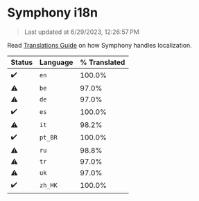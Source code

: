 # Symphony i18n

> Last updated at 6/29/2023, 12:26:57 PM

Read [Translations Guide](https://github.com/zyrouge/symphony/wiki/Translations-Guide) on how Symphony handles localization.

| Status | Language | % Translated |
| --- | --- | --- |
| ✔️ | `en` | 100.0% |
| ⚠️ | `be` | 97.0% |
| ⚠️ | `de` | 97.0% |
| ✔️ | `es` | 100.0% |
| ⚠️ | `it` | 98.2% |
| ✔️ | `pt_BR` | 100.0% |
| ⚠️ | `ru` | 98.8% |
| ⚠️ | `tr` | 97.0% |
| ⚠️ | `uk` | 97.0% |
| ✔️ | `zh_HK` | 100.0% |
